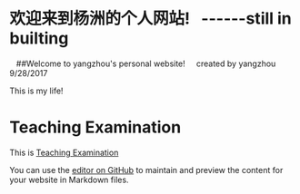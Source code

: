 # 欢迎来到杨洲的个人网站!   ------still in builting

    ##Welcome to yangzhou's personal website!
    
created by yangzhou 9/28/2017
 
This is my life!



# Teaching Examination
This is [Teaching Examination](http://pan.baidu.com/s/1hsEelKC)


You can use the [editor on GitHub](https://github.com/Mattina/yangzhou/edit/master/README.md) to maintain and preview the content for your website in Markdown files.
